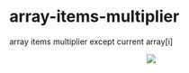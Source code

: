 # array-items-multiplier
array items multiplier except current array[i]

<p align="center">
    <img src="https://user-images.githubusercontent.com/14183741/133120914-5341bce4-8a4e-4624-a16f-4e5beeb49ac0.gif" />
</p>
